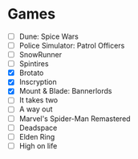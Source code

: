 # Games

- [ ] Dune: Spice Wars
- [ ] Police Simulator: Patrol Officers
- [ ] SnowRunner
- [ ] Spintires
- [x] Brotato
- [x] Inscryption
- [x] Mount & Blade: Bannerlords
- [ ] It takes two
- [ ] A way out
- [ ] Marvel's Spider-Man Remastered
- [ ] Deadspace
- [ ] Elden Ring
- [ ] High on life
